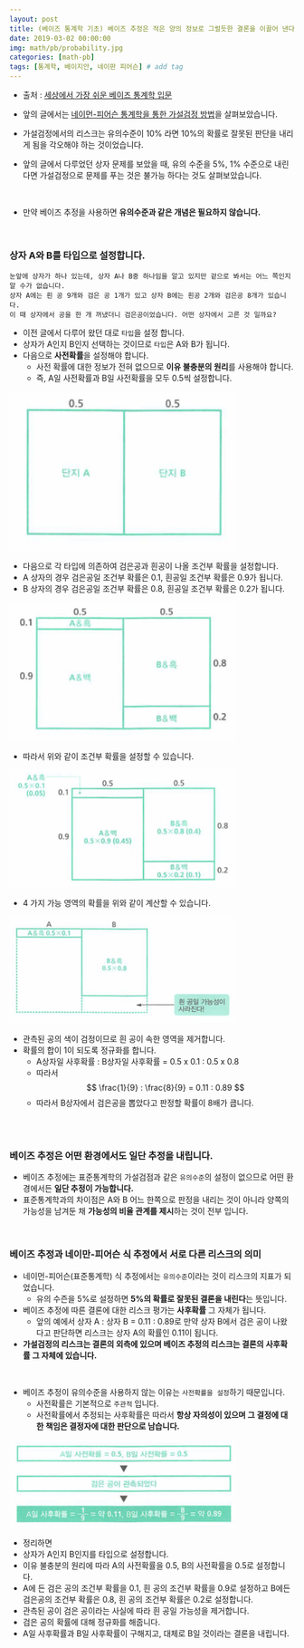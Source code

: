 ```yaml
---
layout: post
title: (베이즈 통계학 기초) 베이즈 추정은 적은 양의 정보로 그럴듯한 결론을 이끌어 낸다.
date: 2019-03-02 00:00:00
img: math/pb/probability.jpg
categories: [math-pb] 
tags: [통계학, 베이지안, 네이판 피어슨] # add tag
---
```


+ 출처 : [세상에서 가장 쉬운 베이즈 통계학 입문](https://www.aladin.co.kr/shop/wproduct.aspx?ItemId=103947200)

+ 앞의 글에서는 [네이먼-피어슨 통계학을 통한 가설검정 방법](https://gaussian37.github.io/math-pb-bayes-basic6/)을 살펴보았습니다.
+ 가설검정에서의 리스크는 유의수준이 10% 라면 10%의 확률로 잘못된 판단을 내리게 됨을 각오해야 하는 것이었습니다.
+ 앞의 글에서 다루었던 상자 문제를 보았을 때, 유의 수준을 5%, 1% 수준으로 내린다면 가설검정으로 문제를 푸는 것은 불가능 하다는 것도 살펴보았습니다.

<br>

+ 만약 베이즈 추정을 사용하면 **유의수준과 같은 개념은 필요하지 않습니다.**

<br>

### 상자 A와 B를 타입으로 설정합니다.

``` 
눈앞에 상자가 하나 있는데, 상자 A나 B중 하나임을 알고 있지만 겉으로 봐서는 어느 쪽인지 알 수가 없습니다.
상자 A에는 흰 공 9개와 검은 공 1개가 있고 상자 B에는 흰공 2개와 검은공 8개가 있습니다.
이 때 상자에서 공을 한 개 꺼냈더니 검은공이었습니다. 어떤 상자에서 고른 것 일까요?
```

+ 이전 글에서 다루어 왔던 대로 `타입`을 설정 합니다.
+ 상자가 A인지 B인지 선택하는 것이므로 `타입`은 A와 B가 됩니다.
+ 다음으로 **사전확률**을 설정해야 합니다.
    + 사전 확률에 대한 정보가 전혀 없으므로 **이유 불충분의 원리**를 사용해야 합니다.
    + 즉, A일 사전확률과 B일 사전확률을 모두 0.5씩 설정합니다. 

<img src="../assets/img/math/pb/bayes-basic7/7-1.PNG  " alt="Drawing" style="width: 400px;"/>

+ 다음으로 각 타입에 의존하여 검은공과 흰공이 나올 조건부 확률을 설정합니다.
+ A 상자의 경우 검은공일 조건부 확률은 0.1, 흰공일 조건부 확률은 0.9가 됩니다.
+ B 상자의 경우 검은공일 조건부 확률은 0.8, 흰공일 조건부 확률은 0.2가 됩니다.

<img src="../assets/img/math/pb/bayes-basic7/7-2.PNG  " alt="Drawing" style="width: 400px;"/>

+ 따라서 위와 같이 조건부 확률을 설정할 수 있습니다.

<img src="../assets/img/math/pb/bayes-basic7/7-3.PNG  " alt="Drawing" style="width: 400px;"/>

+ 4 가지 가능 영역의 확률을 위와 같이 계산할 수 있습니다.

<img src="../assets/img/math/pb/bayes-basic7/7-4.PNG  " alt="Drawing" style="width: 400px;"/>

+ 관측된 공의 색이 검정이므로 흰 공이 속한 영역을 제거합니다.
+ 확률의 합이 1이 되도록 정규화를 합니다.
    + A상자일 사후확률 : B상자일 사후확률 = 0.5 x 0.1 : 0.5 x 0.8
    + 따라서 $$ \frac{1}{9} : \frac{8}{9} = 0.11 : 0.89 $$
    + 따라서 B상자에서 검은공을 뽑았다고 판정할 확률이 8배가 큽니다. 

<br><br>

### 베이즈 추정은 어떤 환경에서도 일단 추정을 내립니다.

+ 베이즈 추정에는 표준통계학의 가설검점과 같은 `유의수준`의 설정이 없으므로 어떤 환경에서든 **일단 추정이 가능합니다.**
+ 표준통계학과의 차이점은 A와 B 어느 한쪽으로 판정을 내리는 것이 아니라 양쪽의 가능성을 남겨둔 채 **가능성의 비율 관계를 제시**하는 것이 전부 입니다.

<br>

### 베이즈 추정과 네이만-피어슨 식 추정에서 서로 다른 리스크의 의미

+ 네이먼-피어슨(표준통계학) 식 추정에서는 `유의수준`이라는 것이 리스크의 지표가 되었습니다.
    + 유의 수즌을 5%로 설정하면 **5%의 확률로 잘못된 결론을 내린다**는 뜻입니다. 
+ 베이즈 추정에 따른 결론에 대한 리스크 평가는 **사후확률** 그 자체가 됩니다.
    + 앞의 예에서 상자 A : 상자 B = 0.11 : 0.89로 만약 상자 B에서 검은 공이 나왔다고 판단하면 리스크는 상자 A의 확률인 0.11이 됩니다.
+ **가설검정의 리스크는 결론의 외측에 있으며 베이즈 추정의 리스크는 결론의 사후확률 그 자체에 있습니다.**

<br>

+ 베이즈 추정이 유의수준을 사용하지 않는 이유는 `사전확률을 설정`하기 때문입니다.
    + 사전확률은 기본적으로 `주관적` 입니다.
    + 사전확률에서 추정되는 사후확률은 따라서 **항상 자의성이 있으며 그 결정에 대한 책임은 결정자에 대한 판단으로 남습니다.**

<img src="../assets/img/math/pb/bayes-basic7/7-5.PNG  " alt="Drawing" style="width: 400px;"/>

<br>

+ 정리하면
+ 상자가 A인지 B인지를 타입으로 설정합니다.
+ 이유 불충분의 원리에 따라 A의 사전확률을 0.5, B의 사전확률을 0.5로 설정합니다.
+ A에 든 검은 공의 조건부 확률을 0.1, 흰 공의 조건부 확률을 0.9로 설정하고 B에든 검은공의 조건부 확률은 0.8, 흰 공의 조건부 확률은 0.2로 설정합니다.
+ 관측된 공이 검은 공이라는 사실에 따라 흰 공일 가능성을 제거합니다.
+ 검은 공의 확률에 대해 정규화를 해줍니다.
+ A일 사후확률과 B일 사후확률이 구해지고, 대체로 B일 것이라는 결론을 내립니다.